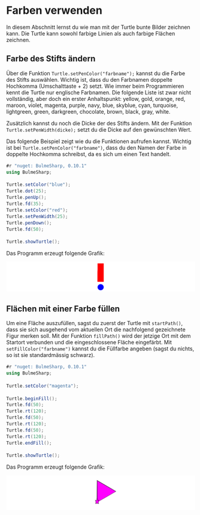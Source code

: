 # Farben verwenden

In diesem Abschnitt lernst du wie man mit der Turtle bunte Bilder zeichnen kann.
Die Turtle kann sowohl farbige Linien als auch farbige Flächen zeichnen.

## Farbe des Stifts ändern

Über die Funktion `Turtle.setPenColor("farbname");` kannst du die Farbe des Stifts auswählen.
Wichtig ist, dass du den Farbnamen doppelte Hochkomma (Umschalttaste + 2) setzt.
Wie immer beim Programmieren kennt die Turtle nur englische Farbnamen.
Die folgende Liste ist zwar nicht vollständig, aber doch ein erster Anhaltspunkt: yellow, gold, orange, red, maroon, violet, magenta, purple, navy, blue, skyblue, cyan, turquoise, lightgreen, green, darkgreen, chocolate, brown, black, gray, white.

Zusätzlich kannst du noch die Dicke der des Stifts ändern.
Mit der Funktion `Turtle.setPenWidth(dicke);` setzt du die Dicke auf den gewünschten Wert.

Das folgende Beispiel zeigt wie du die Funktionen aufrufen kannst.
Wichtig ist bei `Turtle.setPenColor("farbname")`, dass du den Namen der Farbe in doppelte Hochkomma schreibst,
da es sich um einen Text handelt.

```cs
#r "nuget: BulmeSharp, 0.10.1"
using BulmeSharp;

Turtle.setColor("blue");
Turtle.dot(25);
Turtle.penUp();
Turtle.fd(35);
Turtle.setColor("red");
Turtle.setPenWidth(25);
Turtle.penDown();
Turtle.fd(50);

Turtle.showTurtle();
```

Das Programm erzeugt folgende Grafik:

![Ergebnis des Programms](./images/rufzeichen.png)

## Flächen mit einer Farbe füllen

Um eine Fläche auszufüllen, sagst du zuerst der Turtle mit `startPath()`,
dass sie sich ausgehend vom aktuellen Ort die nachfolgend gezeichnete Figur merken soll.
Mit der Funktion `fillPath()` wird der jetzige Ort mit dem Startort verbunden 
und die eingeschlossene Fläche eingefärbt. Mit `setFillColor("farbname")`
kannst du die Füllfarbe angeben (sagst du nichts, so ist sie standardmässig schwarz).

```cs
#r "nuget: BulmeSharp, 0.10.1"
using BulmeSharp;

Turtle.setColor("magenta");

Turtle.beginFill();
Turtle.fd(50);
Turtle.rt(120);
Turtle.fd(50);
Turtle.rt(120);
Turtle.fd(50);
Turtle.rt(120);
Turtle.endFill();

Turtle.showTurtle();
```
Das Programm erzeugt folgende Grafik:

![Ergebnis des Programms](./images/triangle.png)

































